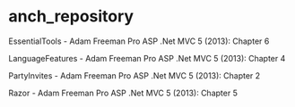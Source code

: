 # anch_repository

EssentialTools - Adam Freeman Pro ASP .Net MVC 5 (2013): Chapter 6

LanguageFeatures - Adam Freeman Pro ASP .Net MVC 5 (2013): Chapter 4

PartyInvites - Adam Freeman Pro ASP .Net MVC 5 (2013): Chapter 2

Razor - Adam Freeman Pro ASP .Net MVC 5 (2013): Chapter 5